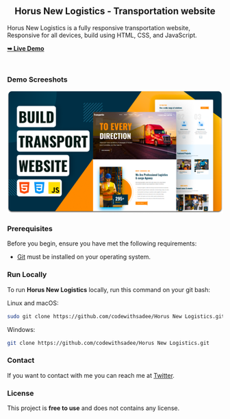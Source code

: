
  <h2 align="center">Horus New Logistics - Transportation website</h2>

  Horus New Logistics is a fully responsive transportation website, <br />Responsive for all devices, build using HTML, CSS, and JavaScript.

  <a href="https://codewithsadee.github.io/Horus New Logistics/"><strong>➥ Live Demo</strong></a>

</div>

<br />

### Demo Screeshots

![Horus New Logistics Desktop Demo](./readme-images/desktop.png "Desktop Demo")

### Prerequisites

Before you begin, ensure you have met the following requirements:

* [Git](https://git-scm.com/downloads "Download Git") must be installed on your operating system.

### Run Locally

To run **Horus New Logistics** locally, run this command on your git bash:

Linux and macOS:

```bash
sudo git clone https://github.com/codewithsadee/Horus New Logistics.git
```

Windows:

```bash
git clone https://github.com/codewithsadee/Horus New Logistics.git
```

### Contact

If you want to contact with me you can reach me at [Twitter](https://www.twitter.com/codewithsadee).

### License

This project is **free to use** and does not contains any license.
